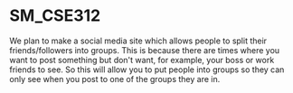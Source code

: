 # SM_CSE312

We plan to make a social media site which allows
people to split their friends/followers into groups.
This is because there are times where you want to post
something but don't want, for example, your boss
or work friends to see. So this will allow you to put people
into groups so they can only see when you post to one of
the groups they are in. 